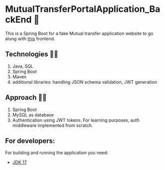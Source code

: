 # MutualTransferPortalApplication_BackEnd :blossom:

This is a Spring Boot for a fake Mutual transfer application website to go along with [this](https://github.com/RuchithaVirashan/MutualTransferPortalApplication_FrontEnd) frontend.

## Technologies :man_scientist:

1. Java, SQL
2. Spring Boot
3. Maven
4. additional libraries: handling JSON schema validation, JWT generation

## Approach :man_student:
1. Spring Boot
2. MySQL as database
3. Authentication using JWT tokens. For learning purposes, auth middleware implemented from scratch.

## For developers:

For building and running the application you need:

- [JDK 17](http://www.oracle.com/technetwork/java/javase/downloads/jdk8-downloads-2133151.html)
